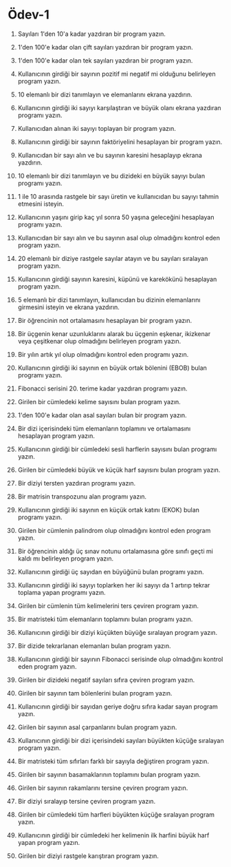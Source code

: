 # Ödev-1

 1. Sayıları 1'den 10'a kadar yazdıran bir program yazın.

 2. 1'den 100'e kadar olan çift sayıları yazdıran bir program yazın.

 3. 1'den 100'e kadar olan tek sayıları yazdıran bir program yazın.

 4. Kullanıcının girdiği bir sayının pozitif mi negatif mi olduğunu belirleyen program yazın.

 5. 10 elemanlı bir dizi tanımlayın ve elemanlarını ekrana yazdırın.

 6. Kullanıcının girdiği iki sayıyı karşılaştıran ve büyük olanı ekrana yazdıran programı yazın.

 7. Kullanıcıdan alınan iki sayıyı toplayan bir program yazın.

 8. Kullanıcının girdiği bir sayının faktöriyelini hesaplayan bir program yazın.

 9. Kullanıcıdan bir sayı alın ve bu sayının karesini hesaplayıp ekrana yazdırın.

 10. 10 elemanlı bir dizi tanımlayın ve bu dizideki en büyük sayıyı bulan programı yazın.

 11. 1 ile 10 arasında rastgele bir sayı üretin ve kullanıcıdan bu sayıyı tahmin etmesini isteyin.

 12. Kullanıcının yaşını girip kaç yıl sonra 50 yaşına geleceğini hesaplayan programı yazın.

 13. Kullanıcıdan bir sayı alın ve bu sayının asal olup olmadığını kontrol eden program yazın.

 14. 20 elemanlı bir diziye rastgele sayılar atayın ve bu sayıları sıralayan program yazın.

 15. Kullanıcının girdiği sayının karesini, küpünü ve karekökünü hesaplayan program yazın.

 16. 5 elemanlı bir dizi tanımlayın, kullanıcıdan bu dizinin elemanlarını girmesini isteyin ve ekrana yazdırın.

 17. Bir öğrencinin not ortalamasını hesaplayan bir program yazın.

 18. Bir üçgenin kenar uzunluklarını alarak bu üçgenin eşkenar, ikizkenar veya çeşitkenar olup olmadığını belirleyen program yazın.

 19. Bir yılın artık yıl olup olmadığını kontrol eden programı yazın.

 20. Kullanıcının girdiği iki sayının en büyük ortak bölenini (EBOB) bulan programı yazın.

 21. Fibonacci serisini 20. terime kadar yazdıran programı yazın.

 22. Girilen bir cümledeki kelime sayısını bulan program yazın.

 23. 1'den 100'e kadar olan asal sayıları bulan bir program yazın.

 24. Bir dizi içerisindeki tüm elemanların toplamını ve ortalamasını hesaplayan program yazın.

 25. Kullanıcının girdiği bir cümledeki sesli harflerin sayısını bulan programı yazın.

 26. Girilen bir cümledeki büyük ve küçük harf sayısını bulan program yazın.

 27. Bir diziyi tersten yazdıran programı yazın.

 28. Bir matrisin transpozunu alan programı yazın.

 29. Kullanıcının girdiği iki sayının en küçük ortak katını (EKOK) bulan programı yazın.

 30. Girilen bir cümlenin palindrom olup olmadığını kontrol eden program yazın.

 31. Bir öğrencinin aldığı üç sınav notunu ortalamasına göre sınıfı geçti mi kaldı mı belirleyen program yazın.

 32. Kullanıcının girdiği üç sayıdan en büyüğünü bulan programı yazın.

 33. Kullanıcının girdiği iki sayıyı toplarken her iki sayıyı da 1 artırıp tekrar toplama yapan programı yazın.

 34. Girilen bir cümlenin tüm kelimelerini ters çeviren program yazın.

 35. Bir matristeki tüm elemanların toplamını bulan programı yazın.

 36. Kullanıcının girdiği bir diziyi küçükten büyüğe sıralayan program yazın.

 37. Bir dizide tekrarlanan elemanları bulan program yazın.

 38. Kullanıcının girdiği bir sayının Fibonacci serisinde olup olmadığını kontrol eden program yazın.

 39. Girilen bir dizideki negatif sayıları sıfıra çeviren program yazın.

 40. Girilen bir sayının tam bölenlerini bulan program yazın.

 41. Kullanıcının girdiği bir sayıdan geriye doğru sıfıra kadar sayan program yazın.

 42. Girilen bir sayının asal çarpanlarını bulan program yazın.

 43. Kullanıcının girdiği bir dizi içerisindeki sayıları büyükten küçüğe sıralayan program yazın.

 44. Bir matristeki tüm sıfırları farklı bir sayıyla değiştiren program yazın.

 45. Girilen bir sayının basamaklarının toplamını bulan program yazın.

 46. Girilen bir sayının rakamlarını tersine çeviren program yazın.

 47. Bir diziyi sıralayıp tersine çeviren program yazın.

 48. Girilen bir cümledeki tüm harfleri büyükten küçüğe sıralayan program yazın.

 49. Kullanıcının girdiği bir cümledeki her kelimenin ilk harfini büyük harf yapan program yazın.

 50. Girilen bir diziyi rastgele karıştıran program yazın.
